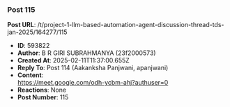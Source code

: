### Post 115
**Post URL**: /t/project-1-llm-based-automation-agent-discussion-thread-tds-jan-2025/164277/115
- **ID**: 593822
- **Author**: B R GIRI SUBRAHMANYA (23f2000573)
- **Created At**: 2025-02-11T11:37:00.655Z
- **Reply To**: Post 114 (Aakanksha Panjwani, apanjwani)
- **Content**:  
  <a href="https://meet.google.com/odh-ycbm-ahj?authuser=0" class="onebox" target="_blank" rel="noopener nofollow ugc">https://meet.google.com/odh-ycbm-ahj?authuser=0</a>
- **Reactions**: None
- **Post Number**: 115

